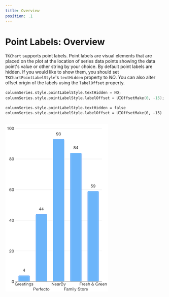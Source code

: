 ```yaml
---
title: Overview
position: .1
---
```


# Point Labels: Overview


<code>TKChart</code> supports point labels. Point labels are visual elements that are placed on the plot at the location of series data points showing the data point's value or other string by your choice. By default point labels are hidden. If you would like to show them, you should set <code>TKChartPointLabelStyle</code>'s <code>textHidden</code> property to *NO*. You can also alter offset origin of the labels using the <code>labelOffset</code> property.

```Objective-C
columnSeries.style.pointLabelStyle.textHidden = NO;
columnSeries.style.pointLabelStyle.labelOffset = UIOffsetMake(0, -15);
```
```Swfit
columnSeries.style.pointLabelStyle.textHidden = false
columnSeries.style.pointLabelStyle.labelOffset = UIOffsetMake(0, -15)
```
```C#
```

<img src="../../images/chart-point-labels-overview001.png" />


